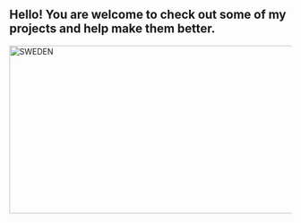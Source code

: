 ## Hello! You are welcome to check out some of my projects and help make them better.

<img width="2100" height="300" alt="SWEDEN" src="https://github.com/user-attachments/assets/2277d5e3-b991-4b44-a282-c6df4139e293" />



<!--
**SWEDEN-DUCK/SWEDEN-DUCK** is a ✨ _special_ ✨ repository because its `README.md` (this file) appears on your GitHub profile.

Here are some ideas to get you started:

- 🔭 I’m currently working on ...
- 🌱 I’m currently learning ...
- 👯 I’m looking to collaborate on ...
- 🤔 I’m looking for help with ...
- 💬 Ask me about ...
- 📫 How to reach me: ...
- 😄 Pronouns: ...
- ⚡ Fun fact: ...
-->



